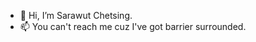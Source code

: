 - 👋 Hi, I’m Sarawut Chetsing.
- 📫 You can't reach me cuz I've got barrier surrounded.

<!---
Dreamzallsi2/Dreamzallsi2 is a ✨ special ✨ repository because its `README.md` (this file) appears on your GitHub profile.
You can click the Preview link to take a look at your changes.
--->
